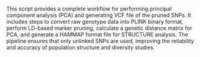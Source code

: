 This script provides a complete workflow for performing principal component analysis (PCA) and generating VCF file of the pruned SNPs. It includes steps to convert raw genotype data into PLINK binary format, perform LD-based marker pruning, calculate a genetic distance matrix for PCA, and generate a HAMMAP format file for STRUCTURE analysis. The pipeline ensures that only unlinked SNPs are used, improving the reliability and accuracy of population structure and diversity studies.
